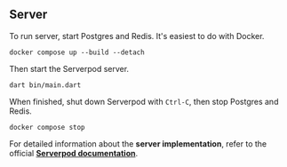 ## Server

To run server, start Postgres and Redis. It's easiest to do with Docker.

    docker compose up --build --detach

Then start the Serverpod server.

    dart bin/main.dart

When finished, shut down Serverpod with `Ctrl-C`, then stop Postgres and Redis.

    docker compose stop


For detailed information about the **server implementation**, refer to the official **[Serverpod documentation](https://docs.serverpod.dev/)**.
